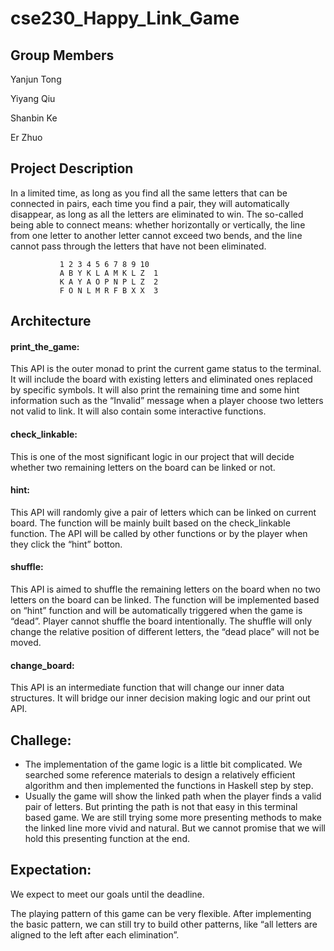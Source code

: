 # cse230_Happy_Link_Game

## Group Members
Yanjun Tong

Yiyang Qiu

Shanbin Ke

Er Zhuo

## Project Description
In a limited time, as long as you find all the same letters that can be connected in pairs, each time you find a pair, they will automatically disappear, as long as all the letters are eliminated to win. The so-called being able to connect means: whether horizontally or vertically, the line from one letter to another letter cannot exceed two bends, and the line cannot pass through the letters that have not been eliminated.

               1 2 3 4 5 6 7 8 9 10
               A B Y K L A M K L Z  1
               K A Y A O P N P L Z  2
               F O N L M R F B X X  3
 
## Architecture
#### print_the_game:
This API is the outer monad to print the current game status to the terminal. It will include the board with existing letters and eliminated ones replaced by specific symbols. It will also print the remaining time and some hint information such as the “Invalid” message when a player choose two letters not valid to link. It will also contain some interactive functions.

#### check_linkable:
This is one of the most significant logic in our project that will decide whether two remaining letters on the board can be linked or not. 

#### hint:
This API will randomly give a pair of letters which can be linked on current board. The function will be mainly built based on the check_linkable function. The API will be called by other functions or by the player when they click the “hint” botton.

#### shuffle:
This API is aimed to shuffle the remaining letters on the board when no two letters on the board can be linked. The function will be implemented based on “hint” function and will be automatically triggered when the game is “dead”. Player cannot shuffle the board intentionally. The shuffle will only change the relative position of different letters, the “dead place” will not be moved.

#### change_board:
This API is an intermediate function that will change our inner data structures. It will bridge our inner decision making logic and our print out API.

## Challege:
+ The implementation of the game logic is a little bit complicated. We searched some reference materials to design a relatively efficient algorithm and then implemented the functions in Haskell step by step.
+ Usually the game will show the linked path when the player finds a valid pair of letters. But printing the path is not that easy in this terminal based game. We are still trying some more presenting methods to make the linked line more vivid and natural. But we cannot promise that we will hold this presenting function at the end.

## Expectation:
We expect to meet our goals until the deadline.

The playing pattern of this game can be very flexible. After implementing the basic pattern, we can still try to build other patterns, like “all letters are aligned to the left after each elimination”.
